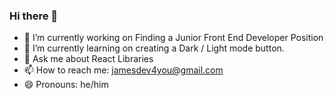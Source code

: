 ### Hi there 👋


- 🔭 I’m currently working on Finding a Junior Front End Developer Position
- 🌱 I’m currently learning on creating a Dark / Light mode button. 
- 💬 Ask me about React Libraries
- 📫 How to reach me: jamesdev4you@gmail.com
- 😄 Pronouns: he/him


